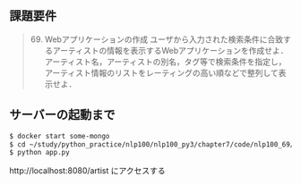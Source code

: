 ## 課題要件
> 69. Webアプリケーションの作成
ユーザから入力された検索条件に合致するアーティストの情報を表示するWebアプリケーションを作成せよ．アーティスト名，アーティストの別名，タグ等で検索条件を指定し，アーティスト情報のリストをレーティングの高い順などで整列して表示せよ．

## サーバーの起動まで
```sh
$ docker start some-mongo
$ cd ~/study/python_practice/nlp100/nlp100_py3/chapter7/code/nlp100_69/bottle_project
$ python app.py
```
http://localhost:8080/artist にアクセスする
